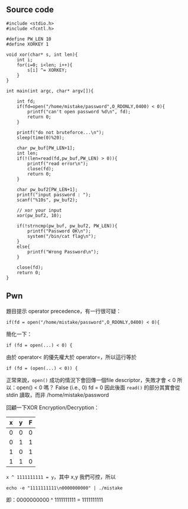 ## Source code
```
#include <stdio.h>
#include <fcntl.h>

#define PW_LEN 10
#define XORKEY 1

void xor(char* s, int len){
	int i;
	for(i=0; i<len; i++){
		s[i] ^= XORKEY;
	}
}

int main(int argc, char* argv[]){
	
	int fd;
	if(fd=open("/home/mistake/password",O_RDONLY,0400) < 0){
		printf("can't open password %d\n", fd);
		return 0;
	}

	printf("do not bruteforce...\n");
	sleep(time(0)%20);

	char pw_buf[PW_LEN+1];
	int len;
	if(!(len=read(fd,pw_buf,PW_LEN) > 0)){
		printf("read error\n");
		close(fd);
		return 0;		
	}

	char pw_buf2[PW_LEN+1];
	printf("input password : ");
	scanf("%10s", pw_buf2);

	// xor your input
	xor(pw_buf2, 10);

	if(!strncmp(pw_buf, pw_buf2, PW_LEN)){
		printf("Password OK\n");
		system("/bin/cat flag\n");
	}
	else{
		printf("Wrong Password\n");
	}

	close(fd);
	return 0;
}
```

## Pwn
題目提示 operator precedence，有一行很可疑：
```
if(fd = open("/home/mistake/password",O_RDONLY,0400) < 0){
```

簡化一下：
```
if (fd = open(...) < 0) {
```

由於 operator< 的優先權大於 operator=，所以這行等於
```
if (fd = (open(...) < 0)) {
```

正常來說，`open()` 成功的情況下會回傳一個file descriptor，失敗才會 < 0
所以：open() < 0 嗎？ False (i.e., 0)
fd = 0
因此後面 `read()` 的部分其實會從 stdin 讀取，而非 /home/mistake/password

回顧一下XOR Encryption/Decryption：

| x | y | F |
|---|---|---|
| 0 | 0 | 0 |
| 0 | 1 | 1 |
| 1 | 0 | 1 |
| 1 | 1 | 0 |


`x ^ 1111111111 = y`，其中 x,y 我們可控，所以

```
echo -e "1111111111\n0000000000" | ./mistake
```

即：0000000000 ^ 1111111111 = 1111111111
